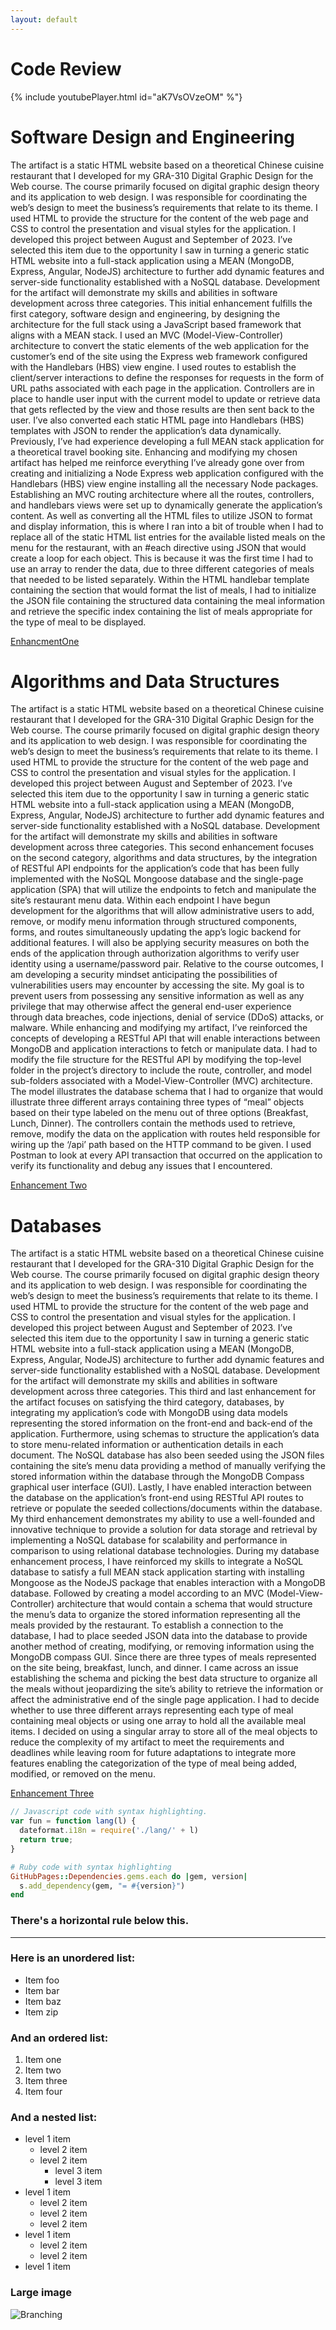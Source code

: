 ```yaml
---
layout: default
---
```


# Code Review

{% include youtubePlayer.html id="aK7VsOVzeOM" %"}

# Software Design and Engineering

  The artifact is a static HTML website based on a theoretical Chinese cuisine restaurant that I developed for my GRA-310 Digital Graphic Design for the Web course. The course primarily focused on digital graphic design theory and its application to web design. I was responsible for coordinating the web’s design to meet the business’s requirements that relate to its theme. I used HTML to provide the structure for the content of the web page and CSS to control the presentation and visual styles for the application. I developed this project between August and September of 2023.
  I’ve selected this item due to the opportunity I saw in turning a generic static HTML website into a full-stack application using a MEAN (MongoDB, Express, Angular, NodeJS) architecture to further add dynamic features and server-side functionality established with a NoSQL database. Development for the artifact will demonstrate my skills and abilities in software development across three categories. This initial enhancement fulfills the first category, software design and engineering, by designing the architecture for the full stack using a JavaScript based framework that aligns with a MEAN stack. I used an MVC (Model-View-Controller) architecture to convert the static elements of the web application for the customer’s end of the site using the Express web framework configured with the Handlebars (HBS) view engine. I used routes to establish the client/server interactions to define the responses for requests in the form of URL paths associated with each page in the application. Controllers are in place to handle user input with the current model to update or retrieve data that gets reflected by the view and those results are then sent back to the user. I’ve also converted each static HTML page into Handlebars (HBS) templates with JSON to render the application’s data dynamically.
  Previously, I’ve had experience developing a full MEAN stack application for a theoretical travel booking site. Enhancing and modifying my chosen artifact has helped me reinforce everything I’ve already gone over from creating and initializing a Node Express web application configured with the Handlebars (HBS) view engine installing all the necessary Node packages. Establishing an MVC routing architecture where all the routes, controllers, and handlebars views were set up to dynamically generate the application’s content. As well as converting all the HTML files to utilize JSON to format and display information, this is where I ran into a bit of trouble when I had to replace all of the static HTML list entries for the available listed meals on the menu for the restaurant, with an #each directive using JSON that would create a loop for each object. This is because it was the first time I had to use an array to render the data, due to three different categories of meals that needed to be listed separately. Within the HTML handlebar template containing the section that would format the list of meals, I had to initialize the JSON file containing the structured data containing the meal information and retrieve the specific index containing the list of meals appropriate for the type of meal to be displayed. 

[EnhancmentOne](https://github.com/KevinJCa/CS-499/tree/EnhancementOneProgress/)

# Algorithms and Data Structures

The artifact is a static HTML website based on a theoretical Chinese cuisine restaurant that I developed for the GRA-310 Digital Graphic Design for the Web course. The course primarily focused on digital graphic design theory and its application to web design. I was responsible for coordinating the web’s design to meet the business’s requirements that relate to its theme. I used HTML to provide the structure for the content of the web page and CSS to control the presentation and visual styles for the application. I developed this project between August and September of 2023.
	I’ve selected this item due to the opportunity I saw in turning a generic static HTML website into a full-stack application using a MEAN (MongoDB, Express, Angular, NodeJS) architecture to further add dynamic features and server-side functionality established with a NoSQL database. Development for the artifact will demonstrate my skills and abilities in software development across three categories. This second enhancement focuses on the second category, algorithms and data structures, by the integration of RESTful API endpoints for the application’s code that has been fully implemented with the NoSQL Mongoose database and the single-page application (SPA) that will utilize the endpoints to fetch and manipulate the site’s restaurant menu data. Within each endpoint I have begun development for the algorithms that will allow administrative users to add, remove, or modify menu information through structured components, forms, and routes simultaneously updating the app’s logic backend for additional features. I will also be applying security measures on both the ends of the application through authorization algorithms to verify user identity using a username/password pair.
	Relative to the course outcomes, I am developing a security mindset anticipating the possibilities of vulnerabilities users may encounter by accessing the site. My goal is to prevent users from possessing any sensitive information as well as any privilege that may otherwise affect the general end-user experience through data breaches, code injections, denial of service (DDoS) attacks, or malware.
	While enhancing and modifying my artifact, I’ve reinforced the concepts of developing a RESTful API that will enable interactions between MongoDB and application interactions to fetch or manipulate data. I had to modify the file structure for the RESTful API by modifying the top-level folder in the project’s directory to include the route, controller, and model sub-folders associated with a Model-View-Controller (MVC) architecture. The model illustrates the database schema that I had to organize that would illustrate three different arrays containing three types of “meal” objects based on their type labeled on the menu out of three options (Breakfast, Lunch, Dinner). The controllers contain the methods used to retrieve, remove, modify the data on the application with routes held responsible for wiring up the ‘/api’ path based on the HTTP command to be given. I used Postman to look at every API transaction that occurred on the application to verify its functionality and debug any issues that I encountered. 

[Enhancement Two](https://github.com/KevinJCa/CS-499/tree/EnhancementOneProgress/)

# Databases

  The artifact is a static HTML website based on a theoretical Chinese cuisine restaurant that I developed for the GRA-310 Digital Graphic Design for the Web course. The course primarily focused on digital graphic design theory and its application to web design. I was responsible for coordinating the web’s design to meet the business’s requirements that relate to its theme. I used HTML to provide the structure for the content of the web page and CSS to control the presentation and visual styles for the application. I developed this project between August and September of 2023.
	I’ve selected this item due to the opportunity I saw in turning a generic static HTML website into a full-stack application using a MEAN (MongoDB, Express, Angular, NodeJS) architecture to further add dynamic features and server-side functionality established with a NoSQL database. Development for the artifact will demonstrate my skills and abilities in software development across three categories. This third and last enhancement for the artifact focuses on satisfying the third category, databases, by integrating my application’s code with MongoDB using data models representing the stored information on the front-end and back-end of the application. Furthermore, using schemas to structure the application’s data to store menu-related information or authentication details in each document.  The NoSQL database has also been seeded using the JSON files containing the site’s menu data providing a method of manually verifying the stored information within the database through the MongoDB Compass graphical user interface (GUI). Lastly, I have enabled interaction between the database on the application’s front-end using RESTful API routes to retrieve or populate the seeded collections/documents within the database.
	My third enhancement demonstrates my ability to use a well-founded and innovative technique to provide a solution for data storage and retrieval by implementing a NoSQL database for scalability and performance in comparison to using relational database technologies.
	During my database enhancement process, I have reinforced my skills to integrate a NoSQL database to satisfy a full MEAN stack application starting with installing Mongoose as the NodeJS package that enables interaction with a MongoDB database. Followed by creating a model according to an MVC (Model-View-Controller) architecture that would contain a schema that would structure the menu’s data to organize the stored information representing all the meals provided by the restaurant. To establish a connection to the database, I had to place seeded JSON data into the database to provide another method of creating, modifying, or removing information using the MongoDB compass GUI. Since there are three types of meals represented on the site being, breakfast, lunch, and dinner. I came across an issue establishing the schema and picking the best data structure to organize all the meals without jeopardizing the site’s ability to retrieve the information or affect the administrative end of the single page application. I had to decide whether to use three different arrays representing each type of meal containing meal objects or using one array to hold all the available meal items. I decided on using a singular array to store all of the meal objects to reduce the complexity of my artifact to meet the requirements and deadlines while leaving room for future adaptations to integrate more features enabling the categorization of the type of meal being added, modified, or removed on the menu. 

[Enhancement Three](https://github.com/KevinJCa/CS-499/tree/EnhancementThreeProgress/)

```js
// Javascript code with syntax highlighting.
var fun = function lang(l) {
  dateformat.i18n = require('./lang/' + l)
  return true;
}
```

```ruby
# Ruby code with syntax highlighting
GitHubPages::Dependencies.gems.each do |gem, version|
  s.add_dependency(gem, "= #{version}")
end
```

### There's a horizontal rule below this.

* * *

### Here is an unordered list:

*   Item foo
*   Item bar
*   Item baz
*   Item zip

### And an ordered list:

1.  Item one
1.  Item two
1.  Item three
1.  Item four

### And a nested list:

- level 1 item
  - level 2 item
  - level 2 item
    - level 3 item
    - level 3 item
- level 1 item
  - level 2 item
  - level 2 item
  - level 2 item
- level 1 item
  - level 2 item
  - level 2 item
- level 1 item

### Large image

![Branching](https://guides.github.com/activities/hello-world/branching.png)

